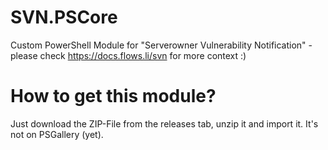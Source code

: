 # SVN.PSCore
Custom PowerShell Module for "Serverowner Vulnerability Notification" - please check https://docs.flows.li/svn for more context :)

# How to get this module?

Just download the ZIP-File from the releases tab, unzip it and import it. It's not on PSGallery (yet).